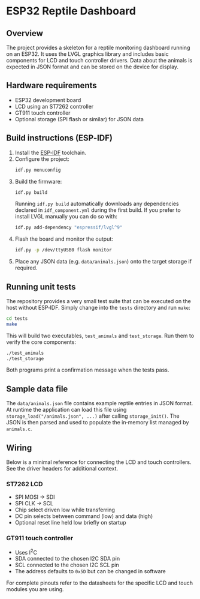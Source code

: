 # ESP32 Reptile Dashboard

## Overview
The project provides a skeleton for a reptile monitoring dashboard running on an ESP32.
It uses the LVGL graphics library and includes basic components for LCD and touch
controller drivers. Data about the animals is expected in JSON format and can be
stored on the device for display.

## Hardware requirements
- ESP32 development board
- LCD using an ST7262 controller
- GT911 touch controller
- Optional storage (SPI flash or similar) for JSON data

## Build instructions (ESP‑IDF)
1. Install the [ESP‑IDF](https://docs.espressif.com/projects/esp-idf/en/latest/esp32/get-started/index.html) toolchain.
2. Configure the project:
   ```bash
   idf.py menuconfig
   ```
3. Build the firmware:
   ```bash
   idf.py build
   ```
   Running `idf.py build` automatically downloads any dependencies declared in `idf_component.yml` during the first build.
   If you prefer to install LVGL manually you can do so with:
   ```bash
   idf.py add-dependency "espressif/lvgl^9"
   ```
4. Flash the board and monitor the output:
   ```bash
   idf.py -p /dev/ttyUSB0 flash monitor
   ```
5. Place any JSON data (e.g. `data/animals.json`) onto the target storage if required.

## Running unit tests

The repository provides a very small test suite that can be executed on the host
without ESP‑IDF. Simply change into the `tests` directory and run `make`:

```bash
cd tests
make
```

This will build two executables, `test_animals` and `test_storage`. Run them to
verify the core components:

```bash
./test_animals
./test_storage
```

Both programs print a confirmation message when the tests pass.

## Sample data file

The `data/animals.json` file contains example reptile entries in JSON format.
At runtime the application can load this file using `storage_load("/animals.json", ...)`
after calling `storage_init()`. The JSON is then parsed and used to populate the
in‑memory list managed by `animals.c`.

## Wiring

Below is a minimal reference for connecting the LCD and touch controllers. See
the driver headers for additional context.

### ST7262 LCD

- SPI MOSI &rarr; SDI
- SPI CLK  &rarr; SCL
- Chip select driven low while transferring
- DC pin selects between command (low) and data (high)
- Optional reset line held low briefly on startup

### GT911 touch controller

- Uses I<sup>2</sup>C
- SDA connected to the chosen I2C SDA pin
- SCL connected to the chosen I2C SCL pin
- The address defaults to `0x5D` but can be changed in software

For complete pinouts refer to the datasheets for the specific LCD and touch
modules you are using.
